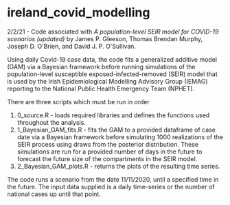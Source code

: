 # ireland_covid_modelling

2/2/21 - Code associated with *A population-level SEIR model for COVID-19 scenarios (updated)* by James P. Gleeson, Thomas Brendan Murphy, Joseph D. O'Brien, and David J. P. O'Sullivan.

Using daily Covid-19 case data, the code fits a generalized additive model (GAM) via a Bayesian framework before running simulations of the population-level susceptible exposed-infected-removed (SEIR) model that is used by the Irish Epidemiological Modelling Advisory Group (IEMAG) reporting to the National Public Health Emergency Team (NPHET).

There are three scripts which must be run in order

1. 0_source.R - loads required libraries and defines the functions used throughout the analysis.
2. 1_Bayesian_GAM_fits.R - fits the GAM to a provided dataframe of case date via a Bayesian framework before simulating 1000 realizations of the SEIR process using draws from    the posterior distribution. These simulations are run for a provided number of days in the future to forecast the future size of the compartments in the SEIR model.
3. 2_Bayesian_GAM_plots.R - returns the plots of the resulting time series.

The code runs a scenario from the date 11/11/2020, until a specified time in the future. The input data supplied is a daily time-series or the number of national cases up until that point.  
